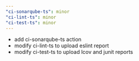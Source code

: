 ```yaml
---
"ci-sonarqube-ts": minor
"ci-lint-ts": minor
"ci-test-ts": minor
---
```


- add ci-sonarqube-ts action
- modify ci-lint-ts to upload eslint report
- modify ci-test-ts to upload lcov and junit reports
